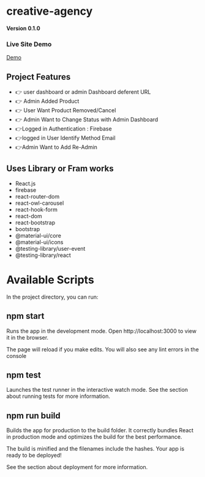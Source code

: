 

# creative-agency

**Version 0.1.0**

### Live Site Demo

[Demo](https://creativeagency-eb76a.web.app)

## Project Features 
- 👉 user dashboard or admin Dashboard deferent URL
- 👉 Admin Added Product
- 👉 User Want Product Removed/Cancel
- 👉 Admin Want to Change Status with Admin Dashboard
- 👉Logged in Authentication : Firebase
- 👉logged in User Identify Method Email
- 👉Admin Want to Add Re-Admin

## Uses Library or Fram works

- React.js
- firebase
- react-router-dom
- react-owl-carousel
- react-hook-form
- react-dom
- react-bootstrap
- bootstrap
- @material-ui/core
- @material-ui/icons
- @testing-library/user-event
- @testing-library/react

# Available Scripts
In the project directory, you can run:

## npm start

Runs the app in the development mode.
Open http://localhost:3000 to view it in the browser.

The page will reload if you make edits.
You will also see any lint errors in the console

## npm test
Launches the test runner in the interactive watch mode.
See the section about running tests for more information.

## npm run build
Builds the app for production to the build folder.
It correctly bundles React in production mode and optimizes the build for the best performance.

The build is minified and the filenames include the hashes.
Your app is ready to be deployed!

See the section about deployment for more information.
